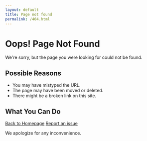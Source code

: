 ```yaml
---
layout: default
title: Page not found
permalink: /404.html
---
```


# Oops! Page Not Found

We're sorry, but the page you were looking for could not be found.

## Possible Reasons

- You may have mistyped the URL.
- The page may have been moved or deleted.
- There might be a broken link on this site.

## What You Can Do

<a href="{{ site.baseurl }}" class="btn-404-home">Back to Homepage</a>
<a href="mailto:v-pipe@bsse.ethz.ch" class="btn-404-report">Report an issue</a>

We apologize for any inconvenience.
